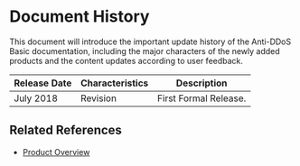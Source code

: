 # Document History

This document will introduce the important update history of the Anti-DDoS Basic documentation, including the major characters of the newly added products and the content updates according to user feedback.

|Release Date|Characteristics|Description|
|-|-|-|
|July 2018|Revision|First Formal Release. |



## Related References

- [Product Overview](../Introduction/What-Is-Advanced-Anti-DDoS.md)

